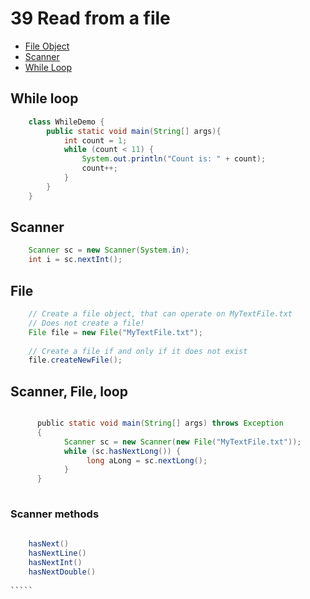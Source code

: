 # 39 Read from a file


* [File Object](https://docs.oracle.com/javase/8/docs/api/java/io/File.html)
* [Scanner](https://docs.oracle.com/javase/8/docs/api/java/util/Scanner.html)
* [While Loop]()


## While loop

`````java     
    class WhileDemo {
        public static void main(String[] args){
            int count = 1;
            while (count < 11) {
                System.out.println("Count is: " + count);
                count++;
            }
        }
    }
`````     

## Scanner

````java
    Scanner sc = new Scanner(System.in);
    int i = sc.nextInt();

````   

## File

````java    
    // Create a file object, that can operate on MyTextFile.txt
    // Does not create a file! 
    File file = new File("MyTextFile.txt");
    
    // Create a file if and only if it does not exist
    file.createNewFile();
````   

## Scanner, File, loop

````java     

      public static void main(String[] args) throws Exception
      {
            Scanner sc = new Scanner(new File("MyTextFile.txt"));
            while (sc.hasNextLong()) {
                 long aLong = sc.nextLong();
            }
      }
    
````     


### Scanner methods
`````java    
    
    hasNext()
    hasNextLine()
    hasNextInt()
    hasNextDouble()     
    
`````            








